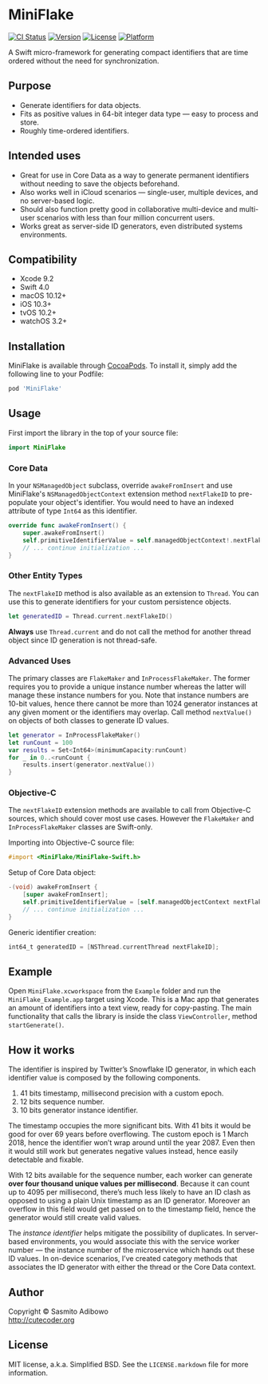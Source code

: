 # MiniFlake

[![CI Status](http://img.shields.io/travis/adib/MiniFlake.svg?style=flat)](https://travis-ci.org/adib/MiniFlake)
[![Version](https://img.shields.io/cocoapods/v/MiniFlake.svg?style=flat)](http://cocoapods.org/pods/MiniFlake)
[![License](https://img.shields.io/cocoapods/l/MiniFlake.svg?style=flat)](http://cocoapods.org/pods/MiniFlake)
[![Platform](https://img.shields.io/cocoapods/p/MiniFlake.svg?style=flat)](http://cocoapods.org/pods/MiniFlake)

A Swift micro-framework for generating compact identifiers that are time ordered without the need for synchronization.

## Purpose

- Generate identifiers for data objects.
- Fits as positive values in 64-bit integer data type — easy to process and store.
- Roughly time-ordered identifiers.

## Intended uses

- Great for use in Core Data as a way to generate permanent identifiers without needing to save the objects beforehand.
- Also works well in iCloud scenarios — single-user, multiple devices, and no server-based logic.
- Should also function pretty good in collaborative multi-device and multi-user scenarios with less than four million concurrent users.
- Works great as server-side ID generators, even distributed systems environments.

## Compatibility

- Xcode 9.2
- Swift 4.0
- macOS 10.12+
- iOS 10.3+
- tvOS 10.2+
- watchOS 3.2+

## Installation

MiniFlake is available through [CocoaPods](http://cocoapods.org). To install
it, simply add the following line to your Podfile:

```ruby
pod 'MiniFlake'
```

## Usage

First  import the library in the top of your source file:

```Swift
import MiniFlake
```

### Core Data

In your `NSManagedObject` subclass, override `awakeFromInsert` and use MiniFlake's `NSManagedObjectContext` extension method `nextFlakeID` to pre-populate your object's identifier. You would need to have an indexed attribute of type `Int64` as this identifier.

```Swift
override func awakeFromInsert() {
    super.awakeFromInsert()
    self.primitiveIdentifierValue = self.managedObjectContext!.nextFlakeID()
    // ... continue initialization ...
}
```

### Other Entity Types

The `nextFlakeID` method is also available as an extension to `Thread`. You can use this to generate identifiers for your custom persistence objects.

```Swift
let generatedID = Thread.current.nextFlakeID()
```

**Always** use `Thread.current` and do not call the method for another thread object since ID generation is not thread-safe.

### Advanced Uses

The primary classes are `FlakeMaker` and `InProcessFlakeMaker`. The former requires you to provide a unique instance number whereas the latter will manage these instance numbers for you. Note that instance numbers are 10-bit values, hence there cannot be more than 1024 generator instances at any given moment or the identifiers may overlap.  Call method `nextValue()` on objects of both classes to generate ID values.

```Swift
let generator = InProcessFlakeMaker()
let runCount = 100
var results = Set<Int64>(minimumCapacity:runCount)
for _ in 0..<runCount {
    results.insert(generator.nextValue())
}
```

### Objective-C

The `nextFlakeID` extension methods are available to call from Objective-C sources, which should cover most use cases. However the `FlakeMaker` and `InProcessFlakeMaker` classes are Swift-only.

Importing into Objective-C source file:

```Objective-C
#import <MiniFlake/MiniFlake-Swift.h>
```

Setup of Core Data object:

```Objective-C
-(void) awakeFromInsert {
    [super awakeFromInsert];
    self.primitiveIdentifierValue = [self.managedObjectContext nextFlakeID];
    // ... continue initialization ...
}
```

Generic identifier creation:

```Objective-C
int64_t generatedID = [NSThread.currentThread nextFlakeID];
```

## Example

Open `MiniFlake.xcworkspace` from the `Example` folder and run the `MiniFlake_Example.app` target using Xcode. This is a Mac app that generates an amount of identifiers into a text view, ready for copy-pasting. The main functionality that calls the library is inside the class `ViewController`, method `startGenerate()`.


## How it works

The identifier is inspired by Twitter’s Snowflake ID generator, in which each identifier value is composed by the following components.

1. 41 bits timestamp, millisecond precision with a custom epoch.
2. 12 bits sequence number.
3. 10 bits generator instance identifier.


The timestamp occupies the more significant bits. With 41 bits it would be good for over 69 years before overflowing. The custom epoch is 1 March 2018, hence the identifier  won’t wrap around until the year 2087. Even then it would still work but generates negative values instead, hence easily detectable and fixable.

With 12 bits available for the sequence number, each worker can generate **over four thousand unique values per millisecond**. Because it can count up to 4095 per millisecond, there’s much less likely to have an ID clash as opposed to using a plain Unix timestamp as an ID generator. Moreover an overflow in this field would get passed on to the timestamp field, hence the generator would still create valid values.

The *instance identifier* helps mitigate the possibility of duplicates. In server-based environments, you would associate this with the service worker number — the instance number of the microservice which hands out these ID values. In on-device scenarios, I’ve created category methods that associates the ID generator with either the thread or the Core Data context.


## Author

Copyright © Sasmito Adibowo  
http://cutecoder.org

## License

MIT license, a.k.a. Simplified BSD. See the `LICENSE.markdown` file for more information.
